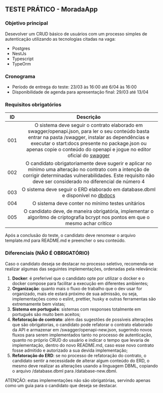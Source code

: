 ## TESTE PRÁTICO - MoradaApp
### Objetivo principal
Desevolver um CRUD básico de usuários com um processo simples de autenticação utilizando as tecnologias citadas na vaga:
- Postgres
- NestJs
- Typescript
- TypeOrm

### Cronograma
- Período de entrega do teste: 23/03 às 16:00 até 6/04 às 16:00
- Disponibilidade de agenda para apresentação final: 29/03 até 13/04

### Requisitos obrigatórios
| ID | Descrição |
| ----- |:-------:|
| 001 | O sistema deve seguir o contrato elaborado em swagger/openapi.json, para ler o seu conteúdo basta entrar na pasta /swagger, instalar as dependências e executar o start:docs presente no package.json ou apenas copie o conteúdo do openapi e jogue no editor oficial do [swagger](https://editor.swagger.io/) |
| 002 | O candidato obrigatoriamente deve sugerir e aplicar no mínimo uma alteração no contrato com a intenção de corrigir determinadas vulnerabilidades. Este requisito não deve ser considerado no diferencial de número 4 |
| 003 | O sistema deve seguir o ERD elaborado em database.dbml e disponível no [dbdocs](https://dbdocs.io/N%C3%ADcolas%20Cleiton/MoradaAppTest) |
| 004 | O sistema deve conter no mínimo testes unitários |
| 005 | O candidato deve, de maneira obrigatória, implementar o algoritmo de criptografia bcrypt nos pontos em que o mesmo achar critíco |

Após a conclusão do teste, o candidato deve renomear o arquivo template.md para README.md e preencher o seu conteúdo.

### Diferenciais (NÃO É OBRIGATÓRIO)
Caso o candidato deseja se destacar no processo seletivo, recomenda-se realizar algumas das seguintes implementações, ordenadas pela relevância:
1. **Docker**: é preferivel que o candidato opte por utilizar o docker e o docker compose para facilitar a execução em diferentes ambientes;
2. **Organização**: quanto mais o fluxo de trabalho que o dev usar for organizado, mais ele estará próximo de sua admissão, ou seja, implementações como o eslint, prettier, husky e outras ferramentas são extremamente bem vistas;
3. **Sistema em português**: sistemas com responses totalmente em português são muito bem aceitos;
4. **Refatoração de contrato**: além das sugestões de possíveis alterações que são obrigatorias, o candidato pode refatorar o contrato elaborado da API e armazenar em /swagger/openapi-new.json, sugerindo novos fluxos para serem implementados tanto no processo de autenticação, quanto no próprio CRUD do usuário e indicar o tempo que levaria de implementação, dentro do novo README.md, caso esse novo contrato fosse admitido e autorizado a sua devida implementação;
5. **Refatoração do ERD**: se no processo de refatoração do contrato, o candidato sentir a necessidade de alterar algum conteúdo do ERD, o mesmo deve realizar as alterações usando a linguagem DBML, copiando o arquivo /database.dbml para /database-new.dbml.

ATENÇÃO: estas implementações não são obrigatórias, servindo apenas como um guia para o candidato que deseja se destacar.
